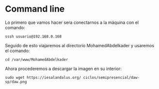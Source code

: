 # Command line

Lo primero que vamos hacer sera conectarnos a la máquina con el comando:
```
sssh usuario@192.168.0.168
```
Seguido de esto viajaremos al directorio MohamedAbdelkader y usaremos el comando:
```
cd /var/www/MohamedAbdelkader
```
Ahora procederemos a descargar la imagen en su interior:
```
sudo wget https://iesalandalus.org/ ciclos/semipresencial/daw-sp/daw.png
```
